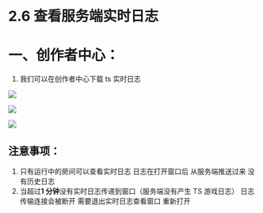 # 2.6 查看服务端实时日志

# 一、创作者中心：

1. 我们可以在创作者中心下载 ts 实时日志

![](https://wstatic-a1.233leyuan.com/productdocs/static/boxcnDQJiijHYa3DJtbveBXndUf.jpg)

![](https://wstatic-a1.233leyuan.com/productdocs/static/boxcnMADinceeoC85bFxErtqabd.jpeg)

![](https://wstatic-a1.233leyuan.com/productdocs/static/boxcnWn88Bq74Oh05wgfTeH1Jsd.png)

## 注意事项：

1. 只有运行中的房间可以查看实时日志 日志在打开窗口后 从服务端推送过来 没有历史日志
2. 当超过<strong>1 分钟</strong>没有实时日志传递到窗口（服务端没有产生 TS 游戏日志） 日志传输连接会被断开 需要退出实时日志查看窗口 重新打开
